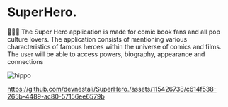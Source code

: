 # SuperHero.

🦸🏻‍♂️ The Super Hero application is made for comic book fans and all pop culture lovers. The application consists of mentioning various characteristics of famous heroes within the universe of comics and films. The user will be able to access powers, biography, appearance and connections

![hippo](https://github.com/devnestali/SuperHero./assets/115426738/c614f538-265b-4489-ac80-57156ee6579b)





https://github.com/devnestali/SuperHero./assets/115426738/c614f538-265b-4489-ac80-57156ee6579b

